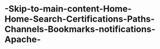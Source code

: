 # -Skip-to-main-content-Home-Home-Search-Certifications-Paths-Channels-Bookmarks-notifications-Apache-